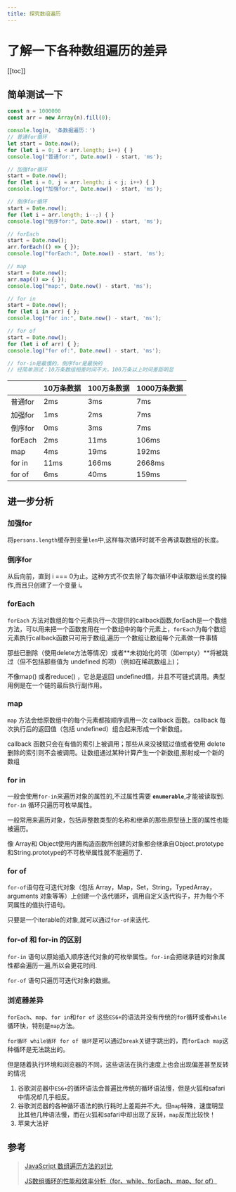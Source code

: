 ```yaml
---
title: 探究数组遍历
---
```


# 了解一下各种数组遍历的差异

[[toc]]

## 简单测试一下

```js
const n = 1000000
const arr = new Array(n).fill(0);

console.log(n, '条数据遍历：')
// 普通for循环
let start = Date.now();
for (let i = 0; i < arr.length; i++) { }
console.log("普通for:", Date.now() - start, 'ms');

// 加强for循环
start = Date.now();
for (let i = 0, j = arr.length; i < j; i++) { }
console.log("加强for:", Date.now() - start, 'ms');

// 倒序for循环
start = Date.now();
for (let i = arr.length; i--;) { }
console.log("倒序for:", Date.now() - start, 'ms');

// forEach
start = Date.now();
arr.forEach(() => { });
console.log("forEach:", Date.now() - start, 'ms');

// map
start = Date.now();
arr.map(() => { });
console.log("map:", Date.now() - start, 'ms');

// for in
start = Date.now();
for (let i in arr) { };
console.log("for in:", Date.now() - start, 'ms');

// for of
start = Date.now();
for (let i of arr) { };
console.log("for of:", Date.now() - start, 'ms');

// for-in是最慢的，倒序for是最快的
// 经简单测试：10万条数组相差时间不大，100万条以上时间差距明显
```

|         | 10万条数据 | 100万条数据 | 1000万条数据 |
| ------- | ---------- | ----------- | ------------ |
| 普通for | 2ms        | 3ms         | 7ms          |
| 加强for | 1ms        | 2ms         | 7ms          |
| 倒序for | 0ms        | 3ms         | 7ms          |
| forEach | 2ms        | 11ms        | 106ms        |
| map     | 4ms        | 19ms        | 192ms        |
| for in  | 11ms       | 166ms       | 2668ms       |
| for of  | 6ms        | 40ms        | 159ms        |

## 进一步分析

### 加强for

将`persons.length`缓存到变量`len`中,这样每次循环时就不会再读取数组的长度。

### 倒序for

从后向前，直到 i === 0为止。这种方式不仅去除了每次循环中读取数组长度的操作,而且只创建了一个变量 i。

### forEach

`forEach` 方法对数组的每个元素执行一次提供的callback函数,forEach是一个数组方法，可以用来把一个函数套用在一个数组中的每个元素上，`forEach`为每个数组元素执行callback函数只可用于数组,遍历一个数组让数组每个元素做一件事情

那些已删除（使用delete方法等情况）或者**未初始化的项（如empty）**将被跳过（但不包括那些值为 undefined 的项）（例如在稀疏数组上)；

不像map() 或者reduce() ，它总是返回 undefined值，并且不可链式调用。典型用例是在一个链的最后执行副作用。

### map

`map` 方法会给原数组中的每个元素都按顺序调用一次  callback 函数。callback 每次执行后的返回值（包括 undefined）组合起来形成一个新数组。 

callback 函数只会在有值的索引上被调用；那些从来没被赋过值或者使用 delete 删除的索引则不会被调用。让数组通过某种计算产生一个新数组,影射成一个新的数组

### for in

一般会使用`for-in`来遍历对象的属性的,不过属性需要 **`enumerable`**,才能被读取到. `for-in` 循环只遍历可枚举属性。

一般常用来遍历对象，包括非整数类型的名称和继承的那些原型链上面的属性也能被遍历。

像 Array和 Object使用内置构造函数所创建的对象都会继承自Object.prototype和String.prototype的不可枚举属性就不能遍历了.

### for of

`for-of`语句在可迭代对象（包括 Array，Map，Set，String，TypedArray，arguments 对象等等）上创建一个迭代循环，调用自定义迭代钩子，并为每个不同属性的值执行语句。

只要是一个iterable的对象,就可以通过`for-of`来迭代.

### for-of 和 for-in 的区别

`for-in` 语句以原始插入顺序迭代对象的可枚举属性。`for-in`会把继承链的对象属性都会遍历一遍,所以会更花时间.

`for-of` 语句只遍历可迭代对象的数据。

### 浏览器差异

`forEach`、`map`、`for in`和`for of` 这些`ES6+`的语法并没有传统的`for`循环或者`while`循环快，特别是`map`方法。

`for循环 while循环 for of 循环`是可以通过`break`关键字跳出的，而`forEach map`这种循环是无法跳出的。 

但是随着执行环境和浏览器的不同，这些语法在执行速度上也会出现偏差甚至反转的情况

1. 谷歌浏览器中`ES6+`的循环语法会普遍比传统的循环语法慢，但是火狐和safari中情况却几乎相反。
2. 谷歌浏览器的各种循环语法的执行耗时上差距并不大。但`map`特殊，速度明显比其他几种语法慢，而在火狐和safari中却出现了反转，`map`反而比较快！
3. 苹果大法好

## 参考

> [JavaScript 数组遍历方法的对比](https://juejin.cn/post/6844903538175262734)
>
> [JS数组循环的性能和效率分析（for、while、forEach、map、for of）](https://blog.csdn.net/haochuan9421/article/details/81414532)

